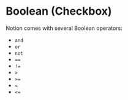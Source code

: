 # Boolean (Checkbox)

Notion comes with several Boolean operators:

* `and`
* `or`
* `not`
* `==`
* `!=`
* `>`
* `>=`
* `<`
* `<=`
